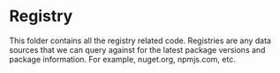 # Registry

This folder contains all the registry related code. Registries are any data sources that we can query against for the
latest package versions and package information. For example, nuget.org, npmjs.com, etc. 